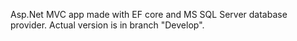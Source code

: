 Asp.Net MVC app made with EF core and MS SQL Server database provider.
Actual version is in branch "Develop".
